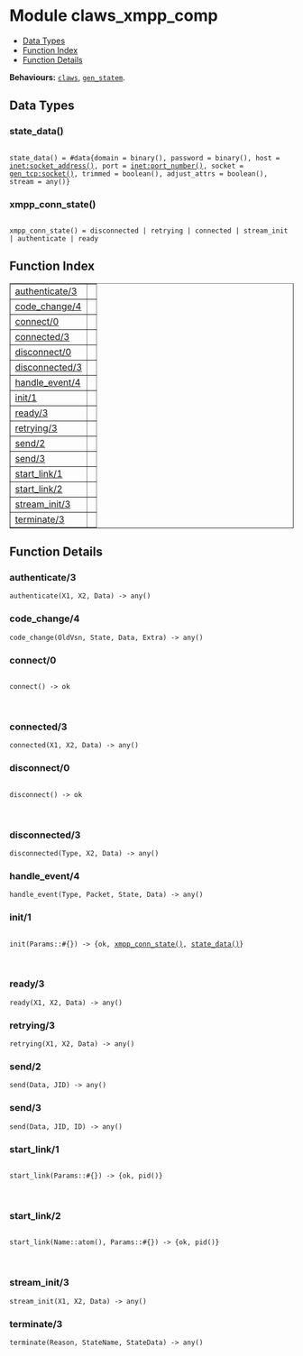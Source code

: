 

# Module claws_xmpp_comp #
* [Data Types](#types)
* [Function Index](#index)
* [Function Details](#functions)

__Behaviours:__ [`claws`](claws.md), [`gen_statem`](gen_statem.md).

<a name="types"></a>

## Data Types ##




### <a name="type-state_data">state_data()</a> ###


<pre><code>
state_data() = #data{domain = binary(), password = binary(), host = <a href="inet.md#type-socket_address">inet:socket_address()</a>, port = <a href="inet.md#type-port_number">inet:port_number()</a>, socket = <a href="gen_tcp.md#type-socket">gen_tcp:socket()</a>, trimmed = boolean(), adjust_attrs = boolean(), stream = any()}
</code></pre>




### <a name="type-xmpp_conn_state">xmpp_conn_state()</a> ###


<pre><code>
xmpp_conn_state() = disconnected | retrying | connected | stream_init | authenticate | ready
</code></pre>

<a name="index"></a>

## Function Index ##


<table width="100%" border="1" cellspacing="0" cellpadding="2" summary="function index"><tr><td valign="top"><a href="#authenticate-3">authenticate/3</a></td><td></td></tr><tr><td valign="top"><a href="#code_change-4">code_change/4</a></td><td></td></tr><tr><td valign="top"><a href="#connect-0">connect/0</a></td><td></td></tr><tr><td valign="top"><a href="#connected-3">connected/3</a></td><td></td></tr><tr><td valign="top"><a href="#disconnect-0">disconnect/0</a></td><td></td></tr><tr><td valign="top"><a href="#disconnected-3">disconnected/3</a></td><td></td></tr><tr><td valign="top"><a href="#handle_event-4">handle_event/4</a></td><td></td></tr><tr><td valign="top"><a href="#init-1">init/1</a></td><td></td></tr><tr><td valign="top"><a href="#ready-3">ready/3</a></td><td></td></tr><tr><td valign="top"><a href="#retrying-3">retrying/3</a></td><td></td></tr><tr><td valign="top"><a href="#send-2">send/2</a></td><td></td></tr><tr><td valign="top"><a href="#send-3">send/3</a></td><td></td></tr><tr><td valign="top"><a href="#start_link-1">start_link/1</a></td><td></td></tr><tr><td valign="top"><a href="#start_link-2">start_link/2</a></td><td></td></tr><tr><td valign="top"><a href="#stream_init-3">stream_init/3</a></td><td></td></tr><tr><td valign="top"><a href="#terminate-3">terminate/3</a></td><td></td></tr></table>


<a name="functions"></a>

## Function Details ##

<a name="authenticate-3"></a>

### authenticate/3 ###

`authenticate(X1, X2, Data) -> any()`

<a name="code_change-4"></a>

### code_change/4 ###

`code_change(OldVsn, State, Data, Extra) -> any()`

<a name="connect-0"></a>

### connect/0 ###

<pre><code>
connect() -&gt; ok
</code></pre>
<br />

<a name="connected-3"></a>

### connected/3 ###

`connected(X1, X2, Data) -> any()`

<a name="disconnect-0"></a>

### disconnect/0 ###

<pre><code>
disconnect() -&gt; ok
</code></pre>
<br />

<a name="disconnected-3"></a>

### disconnected/3 ###

`disconnected(Type, X2, Data) -> any()`

<a name="handle_event-4"></a>

### handle_event/4 ###

`handle_event(Type, Packet, State, Data) -> any()`

<a name="init-1"></a>

### init/1 ###

<pre><code>
init(Params::#{}) -&gt; {ok, <a href="#type-xmpp_conn_state">xmpp_conn_state()</a>, <a href="#type-state_data">state_data()</a>}
</code></pre>
<br />

<a name="ready-3"></a>

### ready/3 ###

`ready(X1, X2, Data) -> any()`

<a name="retrying-3"></a>

### retrying/3 ###

`retrying(X1, X2, Data) -> any()`

<a name="send-2"></a>

### send/2 ###

`send(Data, JID) -> any()`

<a name="send-3"></a>

### send/3 ###

`send(Data, JID, ID) -> any()`

<a name="start_link-1"></a>

### start_link/1 ###

<pre><code>
start_link(Params::#{}) -&gt; {ok, pid()}
</code></pre>
<br />

<a name="start_link-2"></a>

### start_link/2 ###

<pre><code>
start_link(Name::atom(), Params::#{}) -&gt; {ok, pid()}
</code></pre>
<br />

<a name="stream_init-3"></a>

### stream_init/3 ###

`stream_init(X1, X2, Data) -> any()`

<a name="terminate-3"></a>

### terminate/3 ###

`terminate(Reason, StateName, StateData) -> any()`

